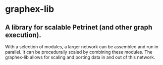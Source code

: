 # graphex-lib

## A library for scalable Petrinet (and other graph execution).

With a selection of modules, a larger network can be assembled and run in parallel. It can be procedurally scaled by combining these modules. The graphex-lib allows for scaling and porting data in and out of this network.
